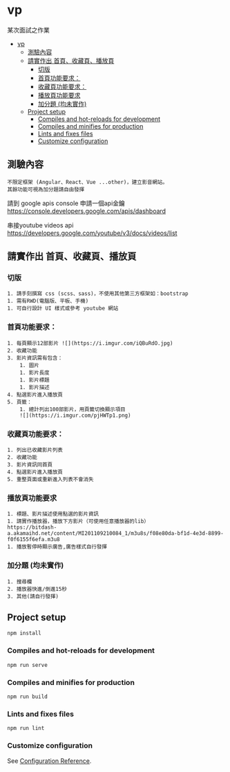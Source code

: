 # vp 
某次面試之作業
- [vp](#vp)
  - [測驗內容](#測驗內容)
  - [請實作出 首頁、收藏頁、播放頁](#請實作出-首頁收藏頁播放頁)
    - [切版](#切版)
    - [首頁功能要求：](#首頁功能要求)
    - [收藏頁功能要求：](#收藏頁功能要求)
    - [播放頁功能要求](#播放頁功能要求)
    - [加分題 (均未實作)](#加分題-均未實作)
  - [Project setup](#project-setup)
    - [Compiles and hot-reloads for development](#compiles-and-hot-reloads-for-development)
    - [Compiles and minifies for production](#compiles-and-minifies-for-production)
    - [Lints and fixes files](#lints-and-fixes-files)
    - [Customize configuration](#customize-configuration)

## 測驗內容

    不限定框架 (Angular、React、Vue ...other)，建立影音網站。
    其餘功能可視為加分題請自由發揮


請到 google apis console 申請一個api金鑰
https://console.developers.google.com/apis/dashboard

串接youtube videos api 
https://developers.google.com/youtube/v3/docs/videos/list


## 請實作出 首頁、收藏頁、播放頁
    
### 切版
    1. 請手刻撰寫 css (scss、sass)，不使用其他第三方框架如：bootstrap
    1. 需有RWD(電腦版、平板、手機)
    1. 可自行設計 UI 樣式或參考 youtube 網站

### 首頁功能要求：
    1. 每頁顯示12部影片 ![](https://i.imgur.com/iQBuRdO.jpg)
    2. 收藏功能
    3. 影片資訊需有包含：
        1. 圖片
        1. 影片長度
        1. 影片標題
        1. 影片描述
    4. 點選影片進入播放頁
    5. 頁籤：
        1. 總計列出100部影片，用頁籤切換顯示項目
        ![](https://i.imgur.com/pjHWTp1.png)
        
### 收藏頁功能要求：
    1. 列出已收藏影片列表
    2. 收藏功能
    3. 影片資訊同首頁
    4. 點選影片進入播放頁
    5. 重整頁面或重新進入列表不會消失 

### 播放頁功能要求
    1. 標題、影片描述使用點選的影片資訊
    1. 請實作播放器，播放下方影片（可使用任意播放器的lib）
    https://bitdash-a.akamaihd.net/content/MI201109210084_1/m3u8s/f08e80da-bf1d-4e3d-8899-f0f6155f6efa.m3u8
    1. 播放暫停時顯示廣告,廣告樣式自行發揮

### 加分題 (均未實作)
    1. 搜尋欄
    2. 播放器快進/倒進15秒
    3. 其他(請自行發揮)
    
## Project setup
```
npm install
```

### Compiles and hot-reloads for development
```
npm run serve
```

### Compiles and minifies for production
```
npm run build
```

### Lints and fixes files
```
npm run lint
```

### Customize configuration
See [Configuration Reference](https://cli.vuejs.org/config/).
